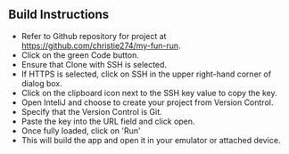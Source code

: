 ## Build Instructions


* Refer to Github repository for project at https://github.com/christie274/my-fun-run.
* Click on the green Code button.
* Ensure that Clone with SSH is selected.
* If HTTPS is selected, click on SSH in the upper right-hand corner of dialog box.
* Click on the clipboard icon next to the SSH key value to copy the key.
* Open InteliJ and choose to create your project from Version Control.
* Specify that the Version Control is Git.
* Paste the key into the URL field and click open.
* Once fully loaded, click on 'Run'
* This will build the app and open it in your emulator or attached device.